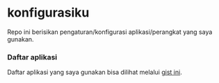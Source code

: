 # konfigurasiku

Repo ini berisikan pengaturan/konfigurasi aplikasi/perangkat yang saya gunakan. 

### Daftar aplikasi

Daftar aplikasi yang saya gunakan bisa dilihat melalui [gist ini](https://gist.github.com/taruma/d83abfa58ca95ca2d8bc8d39b78b40d4).